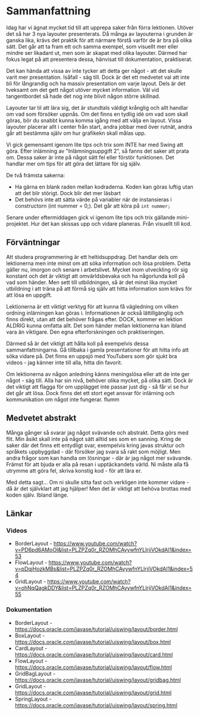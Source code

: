 # Sammanfattning
Idag har vi ägnat mycket tid till att upprepa saker från förra lektionen. Utöver det så har 3 nya layouter presenterats.
Då många av layouterna i grunden är ganska lika, krävs det praktik för att närmare förstå varför de är bra på olika sätt. 
Det går att ta fram ett och samma exempel, som visuellt mer eller mindre ser likadant ut, men som är skapat med olika layouter.
Därmed har fokus legat på att presentera dessa, hänvisat till dokumentation, praktiserat.

Det kan hända att vissa av inte tycker att detta ger något - att det skulle varit mer presentation. Isåfall - säg till. Dock är det
ett medvetet val att inte bli för långrandig och ha massiv presentation om varje layout. Dels är det tveksamt om det gett något utöver
mycket information. Väl vid tangentbordet så hade det nog inte blivit någon större skillnad.

Layouter tar til att lära sig, det är stundtals väldigt krånglig och allt handlar om vad som försöker uppnås. Om det finns en tydlig idé
om vad som skall göras, bör du snabbt kunna komma igång med att välja en layout. Vissa layouter placerar allt i center från start, andra jobbar
med över rutnät, andra går att bestämma själv om hur grafikekn skall målas upp.

Vi gick gemensamt igenom lite tips och trix som INTE har med Swing att göra. Efter inlämning av "Inlämningsuppgift 2", så fanns det saker
att prata om. Dessa saker är inte på något sätt fel eller förstör funktionen. Det handlar mer om tips för att göra det lättare för sig själv.

De två främsta sakerna:
- Ha gärna en blank raden mellan kodraderna. Koden kan göras luftig utan att det blir störigt. Dock blir det mer läsbart
- Det behövs inte att sätta värde på variabler när de instansieras i constructorn (int nummer = 0;). Det går att köra på  `int nummer;`

Senare under eftermiddagen gick vi igenom lite tips och trix gällande mini-projektet. Hur det kan skissas upp och vidare planeras.
Från visuellt till kod.


## Förväntningar
Att studera programmering är ett heltidsuppdrag. Det handlar dels om lektionerna men inte minst om att söka information och lösa problem.
Detta gäller nu, imorgon och senare i arbetslivet. Mycket inom utveckling rör sig konstant och det är viktigt att omvärldsbevaka och ha någorlunda
koll på vad som händer. Men sett till utbildningen, så är det minst lika mycket utbildning i att träna på att förmå sig själv att hitta information
som krävs för att lösa en uppgift.

Lektionerna är ett viktigt verktyg för att kunna få vägledning om vilken ordning inlärningen kan göras i. Informationen är också lättillgänglig och
finns direkt, utan att det behöver frågas efter. DOCK, kommer en lektion ALDRIG kunna omfatta allt. Det som händer mellan lektionerna kan ibland vara 
än viktigare. Den egna efterforskningen och praktiseringen.

Därmed så är det viktigt att hålla koll på exempelvis dessa sammanfattningarna. Gå tillbaka i gamla presentationer för att hitta info att söka vidare på.
Det finns en uppsjö med YouTubers som gör sjukt bra videos - jag känner inte till alla, hitta din favorit.

Om lektionerna av någon anledning känns meningslösa eller att de inte ger något - säg till. Alla har sin nivå, behöver olika mycket, på olika sätt.
Dock är det viktigt att flagga för om upplägget inte passar just dig - så får vi se hur det går att lösa. Dock finns det ett stort eget ansvar för 
inlärning och kommunikation om något inte fungerar.
flumm
## Medvetet abstrakt
Många gånger så svarar jag något svävande och abstrakt. Detta görs med flit. Min åsikt skall inte på något sätt alltid ses som en sanning. Kring de saker 
där det finns ett entydligt svar, exempelvis kring javas struktur och språkets uppbyggdad - där försöker jag svara så rakt som möjligt. Men andra frågor som 
kan handla om lösningar - där är jag något mer svävande. Främst för att bjuda er alla på resan i upptäckandets värld. Ni måste alla få utrymme att göra fel,
skriva konstig kod - för att lära er. 

Med detta sagt... Om ni skulle sitta fast och verkligen inte kommer vidare - då är det självklart att jag hjälper! Men det är viktigt att behöva brottas med koden
själv. Ibland länge. 



## Länkar

### Videos

- BorderLayout - https://www.youtube.com/watch?v=PD6pd6AMoOI&list=PLZPZq0r_RZOMhCAyywfnYLlrjiVOkdAI1&index=53
- FlowLayout - https://www.youtube.com/watch?v=pDqjHozkMBs&list=PLZPZq0r_RZOMhCAyywfnYLlrjiVOkdAI1&index=54
- GridLayout - https://www.youtube.com/watch?v=ohNqQagkDDY&list=PLZPZq0r_RZOMhCAyywfnYLlrjiVOkdAI1&index=55


### Dokumentation
- BorderLayout - https://docs.oracle.com/javase/tutorial/uiswing/layout/border.html
- BoxLayout - https://docs.oracle.com/javase/tutorial/uiswing/layout/box.html
- CardLayout - https://docs.oracle.com/javase/tutorial/uiswing/layout/card.html
- FlowLayout - https://docs.oracle.com/javase/tutorial/uiswing/layout/flow.html
- GridBagLayout - https://docs.oracle.com/javase/tutorial/uiswing/layout/gridbag.html
- GridLayout - https://docs.oracle.com/javase/tutorial/uiswing/layout/grid.html
- SpringLayout - https://docs.oracle.com/javase/tutorial/uiswing/layout/spring.html